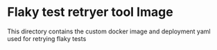 # Flaky test retryer tool Image

This directory contains the custom docker image and deployment yaml used for retrying flaky tests
